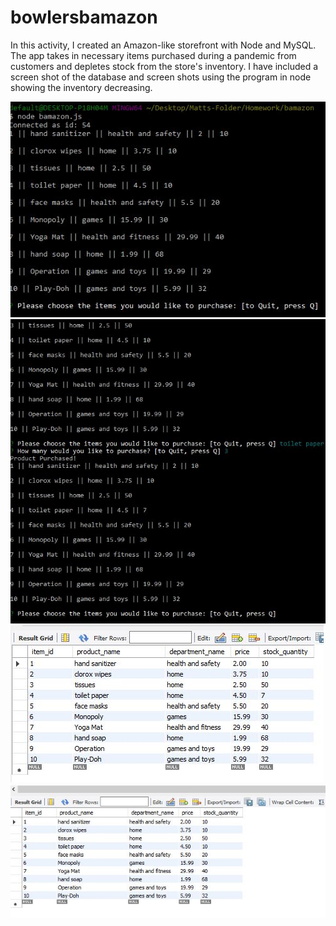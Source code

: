 # bowlersbamazon
In this activity, I created an Amazon-like storefront with Node and MySQL. The app takes in necessary items purchased during a pandemic from customers and depletes stock from the store's inventory. I have included a screen shot of the database and screen shots using the program in node showing the inventory decreasing. 

![Image of initial node screen](https://github.com/mbowler03/bowlersbamazon/blob/master/images/bamazonscreenshot1.JPG)
![Image of node screen after buyingTP](https://github.com/mbowler03/bowlersbamazon/blob/master/images/bamazonscreenshot2.JPG)
![Image of after MySQL](https://github.com/mbowler03/bowlersbamazon/blob/master/images/mysqlbamazon_after.JPG)
![Image of before MySQL](https://github.com/mbowler03/bowlersbamazon/blob/master/images/mysqlbamazon_before.JPG)
